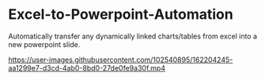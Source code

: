 # Excel-to-Powerpoint-Automation
Automatically transfer any dynamically linked charts/tables from excel into a new powerpoint slide. 


https://user-images.githubusercontent.com/102540895/162204245-aa1299e7-d3cd-4ab0-8bd0-27de0fe9a30f.mp4

